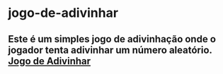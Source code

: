 # jogo-de-adivinhar
 Este é um simples jogo de adivinhação onde o jogador tenta adivinhar um número aleatório. [Jogo de Adivinhar](https://allan516.github.io/jogo-de-adivinhar/)
 ---
